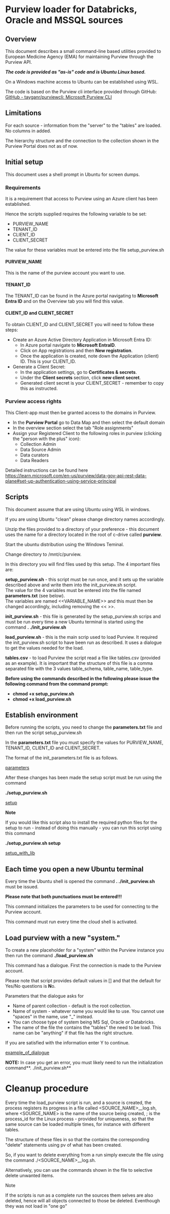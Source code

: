 # Purview loader for Databricks, Oracle and MSSQL sources


## Overview

This document describes a small command-line based utilities provided to European Medicine Agency (EMA) for maintaining Purview through the Purview API.

**_The code is provided as "as-is" code and is Ubuntu Linux based._**

On a Windows machine access to Ubuntu can be established using WSL.

The code is based on the Purview cli interface provided through GitHub:  
[GitHub - tayganr/purviewcli: Microsoft Purview CLI](https://github.com/tayganr/purviewcli)

## Limitations

For each source - information from the "server" to the "tables" are loaded. No columns in added.

The hierarchy structure and the connection to the collection shown in the Purview Portal does not as of now.

## Initial setup

This document uses a shell prompt in Ubuntu for screen dumps.

### Requirements

It is a requirement that access to Purview using an Azure client has been established.

Hence the scripts supplied requires the following variable to be set:

- PURVIEW_NAME
- TENANT_ID
- CLIENT_ID
- CLIENT_SECRET

The value for these variables must be entered into the file setup_purview.sh

#### PURVIEW_NAME

This is the name of the purview account you want to use.

#### TENANT_ID

The TENANT_ID can be found in the Azure portal navigating to **Microsoft Entra ID** and on the Overview tab you will find this value.

#### CLIENT_ID and CLIENT_SECRET

To obtain CLIENT_ID and CLIENT_SECRET you will need to follow these steps:

- Create an Azure Active Directory Application in Microsoft Entra ID:
  - In Azure portal navigate to **Microsoft EntraID**.
  - Click on App registrations and then **New registration**.
  - Once the application is created, note down the Application (client) ID. This is your CLIENT_ID.
- Generate a Client Secret:
  - In the application settings, go to **Certificates & secrets**.
  - Under the **Client secrets** section, click **new client secret**.
  - Generated client secret is your CLIENT_SECRET - remember to copy this as instructed.

### Purview access rights

This Client-app must then be granted access to the domains in Purview.

- In the **Purview Portal** go to Data Map and then select the default domain
- In the overview section select the tab "Role assignments"
- Assign your Registered Client to the following roles in purview (clicking the "person with the plus" icon):
  - Collection Admin
  - Data Source Admin
  - Data curators
  - Data Readers

Detailed instructions can be found here  
<https://learn.microsoft.com/en-us/purview/data-gov-api-rest-data-plane#set-up-authentication-using-service-principal>

## Scripts

This document assume that are using Ubuntu using WSL in windows.

If you are using Ubuntu "clean" please change directory names accordingly.

Unzip the files provided to a directory of your preference - this document uses the name for a directory located in the root of c-drive called **purview**.

Start the ubuntu distribution using the Windows Teminal.

Change directory to /mnt/c/purview.

In this directory you will find files used by this setup. The 4 important files are:

**setup_purview.sh** - this script must be run once, and it sets up the variable described above and write them into the init_purview.sh script.  
The value for the 4 variables must be entered into the file named **parameters.txt** (see below).  
The variables are named <<VARIABLE_NAME>> and this must then be changed accordingly, including removing the << >>.

**init_purview.sh** - this file is generated by the setup_purview.sh scrips and must be run every time a new Ubuntu 
terminal is started using the command  **. ./init_purview.sh**

**load_purview.sh** - this is the main scrip used to load Purview. It required the init_purview.sh script to have been run as described. It uses a dialogue to get the values needed for the load.

**tables.csv** - to load Purview the script read a file like tables.csv (provided as an example). It is important that the structure of this file is a comma separated file with the 3 values table_schema, table_name, table_type.

**Before using the commands described in the following please issue the following command from the command prompt:**

- **chmod +x setup_purview.sh**
- **chmod +x load_purview.sh**

## Establish environment

Before running the scripts, you need to change the **parameters.txt** file and then run the script setup_purview.sh

In the **parameters.txt** file you must specify the values for PURVIEW_NAME, TENANT_ID, CLIENT_ID and CLIENT_SECRET.

The format of the init_parameters.txt file is as follows.

[parameters](images/parameters.png)

After these changes has been made the setup script must be run using the command

**./setup_purview.sh**

[setup](images/setup.png)

**Note**

If you would like this script also to install the required python files for the setup to run - instead of doing this manually - 
you can run this script using this command

**./setup_purview.sh setup**

[setup_with_lib](images/setup_libraries.png)


## Each time you open a new Ubuntu terminal

Every time the Ubuntu shell is opened the command **. ./init_purview.sh** must be issued.

**Please note that both punctuations must be entered!!!**

This command initializes the parameters to be used for connecting to the Purview account.

This command must run every time the cloud shell is activated.

## Load purview with a new "system."

To create a new placeholder for a "system" within the Purview instance you then run
the command **./load_purview.sh**

This command has a dialogue. First the connection is made to the Purview account.  

Please note that script provides default values in [] and that the default for Yes/No questions is **N**o.

Parameters that the dialogue asks for

- Name of parent collection - default is the root collection.
- Name of system - whatever name you would like to use. You cannot use "spaces" in the name, use "_" instead.
- You can choose type of system being MS Sql, Oracle or Databricks.
- The name of the file the contains the "tables" the need to be load. This name can be "anything" if that file has the right structure.

If you are satisfied with the information enter Y to continue.

[example_of_dialogue](images/load_script.png)

**NOTE:** In case you get an error, you must likely need to run the initialization command**. ./init_purview.sh**

# Cleanup procedure

Every time the load_purview script is run, and a source is created, the process registers its progress in a file called <SOURCE_NAME>_<PID>_log.sh,
where <SOURCE_NAME> is the name of the source being created, <PID>; is the process_id for the Linux process - provided for uniqueness, so that the 
same source can be loaded multiple times, for instance with different tables.

The structure of these files in so that the contains the corresponding "delete" statements using pv of what has been created.

So, if you want to delete everything from a run simply execute the file using the command ./<SOURCE_NAME>_<PID>_log.sh.

Alternatively, you can use the commands shown in the file to selective delete unwanted items.  

>[!Note]
>If the scripts is run as a complete run the sources them selves are also deleted, hence will all objects connected to those be deleted.
>Eventhough they was not load in "one go"